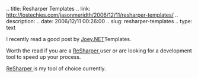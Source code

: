 .. title: Resharper Templates
.. link: http://lostechies.com/jasonmeridth/2006/12/11/resharper-templates/
.. description: 
.. date: 2006/12/11 00:26:00
.. slug: resharper-templates
.. type: text


I recently read a good post by [Joey.NET](http://www.jetbrains.com/resharper/)Templates.  
  
Worth the read if you are a [ReSharper ](http://www.jetbrains.com/resharper/)user or are looking for a development tool to speed up your process.  
  
[ReSharper ](http://www.jetbrains.com/resharper/)is my tool of choice currently.
